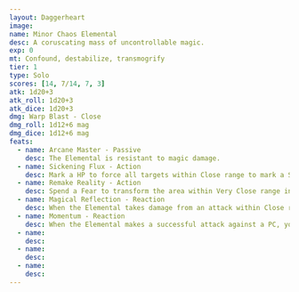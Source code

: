 ```yaml
---
layout: Daggerheart
image:
name: Minor Chaos Elemental
desc: A coruscating mass of uncontrollable magic.
exp: 0
mt: Confound, destabilize, transmogrify
tier: 1
type: Solo
scores: [14, 7/14, 7, 3]
atk: 1d20+3
atk_roll: 1d20+3
atk_dice: 1d20+3
dmg: Warp Blast - Close
dmg_roll: 1d12+6 mag
dmg_dice: 1d12+6 mag
feats:
  - name: Arcane Master - Passive
    desc: The Elemental is resistant to magic damage.
  - name: Sickening Flux - Action
    desc: Mark a HP to force all targets within Close range to mark a Stress and become Vulnerable until their next rest or they clear a HP.
  - name: Remake Reality - Action
    desc: Spend a Fear to transform the area within Very Close range into a different biome. All targets within this area take 2d6+3 direct magic damage.
  - name: Magical Reflection - Reaction
    desc: When the Elemental takes damage from an attack within Close range, deal an amount of damage to the attacker equal to half of the damage they dealt.
  - name: Momentum - Reaction
    desc: When the Elemental makes a successful attack against a PC, you gain a Fear.
  - name: 
    desc: 
  - name: 
    desc: 
  - name: 
    desc: 
---
```

